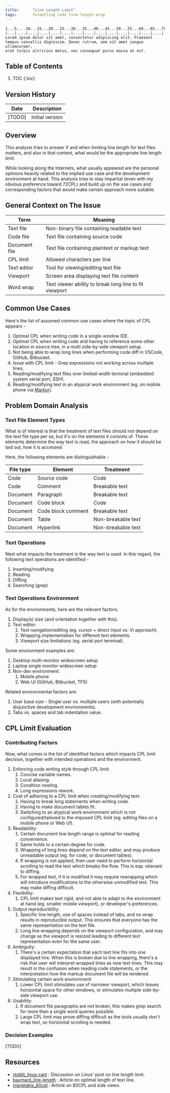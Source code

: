 ```yaml
---
title:      "Line Length Limit"
tags:       formatting code line-length wrap
---
```


```
1...5....10...15...20...25...30...35...40...45...50...55...60...65...70...75...80...85...90...95...100..105..110..115..120..125..130..135..140
|...|....|....|....|....|....|....|....|....|....|....|....|....|....|....|....|....|....|....|....|....|....|....|....|....|....|....|....|
Lorem ipsum dolor sit amet, consectetur adipiscing elit. Praesent tempus convallis dignissim. Donec rutrum, sem sit amet congue ullamcorper,
erat turpis ultricies metus, nec consequat purus massa at est.
```

## Table of Contents

1.  TOC
{:toc}

## Version History

|Date       |Description
|---        |---
|[TODO]     |Initial version

## Overview

This analysis tries to answer if and when limiting line length for text
files matters, and also in that context, what would be the appropriate
line length limit.

While looking along the Internets, what usually appeared are the
personal opinions heavily related to the implied use case and the
development environment at hand. This analysis tries to stay impartial
(even with my obvious preference toward 72CPL) and build up on the use
cases and corresponding factors that would make certain approach more
suitable.

## General Context on The Issue

|Term           |Meaning
|---            |---
|Text file      |Non-binary file containing readable text
|Code file      |Text file containing source code
|Document file  |Text file containing plaintext or markup text
|CPL limit      |Allowed characters per line
|Text editor    |Tool for viewing/editing text file
|Viewport       |Screen area displaying text file content
|Word wrap      |Text viewer ability to break long line to fit viewport

## Common Use Cases

Here's the list of assumed common use cases where the topic of CPL
appears -

1.  Optimal CPL when writing code in a single-window IDE.
2.  Optimal CPL when writing code and having to reference some other
    location in source tree, in a multi side-by-side viewport setup.
3.  Not being able to wrap long lines when performing code diff in
    VSCode, GitHub, Bitbucket.
4.  Issue with CPL limit - Grep expressions not working across multiple
    lines.
5.  Reading/modifying text files over limited-width terminal (embedded
    system serial port, SSH).
6.  Reading/modifying text in an atypical work environment (eg. on
    mobile phone via [Markor](https://github.com/gsantner/markor)).

## Problem Domain Analysis

### Text File Element Types

What is of interest is that the treatment of text files should not
depend on the text file type per se, but it's on the elements it
consists of. These elements determine the way text is read, the approach
on how it should be laid out, how it is accessed.

Here, the following elements are distinguishable -

|File type  |Element            |Treatment
|---        |---                |---
|Code       |Source code        |Code
|Code       |Comment            |Breakable text
|Document   |Paragraph          |Breakable text
|Document   |Code block         |Code
|Document   |Code block comment |Breakable text
|Document   |Table              |Non-breakable text
|Document   |Hyperlink          |Non-breakable text

### Text Operations

Next what impacts the treatment is the way text is used. In this regard,
the following text operations are identified -

1.  Inserting/modifying
2.  Reading
3.  Diffing
4.  Searching (grep)

### Text Operations Environment

As for the environments, here are the relevant factors:

1.  Display(s) size (and orientation together with this).
2.  Text editor:
    1.  Text navigation/editing (eg. cursor + direct input vs. Vi
        approach).
    2.  Wrapping implementation for different text elements.
    3.  Viewport size limitations (eg. serial port terminal).

Some environment examples are:

1.  Desktop multi-monitor widescreen setup
2.  Laptop single monitor widescreen setup
2.  Non-dev environment:
    1.  Mobile phone
    2.  Web UI (GitHub, Bitbucket, TFS)

Related environmental factors are:

1.  User base size - Single user vs. multiple users (with potentially
    disjunctive development environments).
2.  Tabs vs. spaces and tab indentation value.

## CPL Limit Evaluation

### Contributing Factors

Now, what comes is the list of identified factors which impacts CPL
limit decision, together with intended operations and the environment.

1.  Enforcing code writing style through CPL limit:
    1.  Concise variable names.
    2.  Local aliasing.
    3.  Condition nesting.
    4.  Long expressions rework.
2.  Cost of adhering to a CPL limit when creating/modifying text:
    1.  Having to break long statements when writing code.
    2.  Having to make document tables fit.
    3.  Switching to an atypical work environment which is not
        configured/tailored to the imposed CPL limit (eg. editing files
        on a mobile phone or Web UI).
3.  Readability:
    1.  Certain document line length range is optimal for reading
        convenience.
    2.  Same holds to a certain degree for code.
    3.  Wrapping of long lines depend on the text editor, and may
        produce unreadable output (eg. for code, or document tables).
    4.  If wrapping is not applied, then user need to perform horizontal
        scrolling to read the text which breaks the flow. This is esp.
        relevant to diffing.
    5.  For wrapped text, if it is modified it may require rewrapping
        which will introduce modifications to the otherwise unmodified
        text. This may make diffing difficult.
4.  Flexibility:
    1.  CPL limit makes text rigid, and not able to adapt to the
        environment at hand (eg. smaller mobile viewport), or
        developer's preferences.
5.  Output reproducibility:
    1.  Specific line length, use of spaces instead of tabs, and no wrap
        results in reproducible output. This ensures that everyone has
        the same representation on the text file.
    2.  Long line wrapping depends on the viewport configuration, and
        may change as the viewport is resized leading to different text
        representation even for the same user.
6.  Ambiguity:
    1.  There's a certain expectation that each text line fits into one
        displayed line. When this is broken due to line wrapping,
        there's a risk that user will interpret wrapped lines as new
        text lines. This may result in the confusion when reading code
        statements, or the interpretation how the markup document file
        will be rendered.
7.  Stimulating certain work environment:
    1.  Lower CPL limit stimulates use of narrower viewport, which
        leaves horizontal space for other windows, or stimulates
        multiple side-by-side viewport use.
8.  Usability:
    1.  If document file paragraphs are not broken, this makes grep
        search for more than a single word queries possible.
    2.  Large CPL limit may prove diffing difficult as the tools usually
        don't wrap text, so horizontal scrolling is needed.

### Decision Examples

[TODO]

## Resources

*   [reddit_linus-rant] : Discussion on Linus' post on line length
    limit.
*   [baymard_line-length] : Article on optimal length of text line.
*   [njanetakis_80cpl] : Article on 80CPL and side views.

[reddit_linus-rant]: <https://www.reddit.com/r/programming/comments/gt4wgn/linus_torvalds_on_80character_line_limit/>
[baymard_line-length]: <https://baymard.com/blog/line-length-readability>
[njanetakis_80cpl]: <https://nickjanetakis.com/blog/80-characters-per-line-is-a-standard-worth-sticking-to-even-today>
